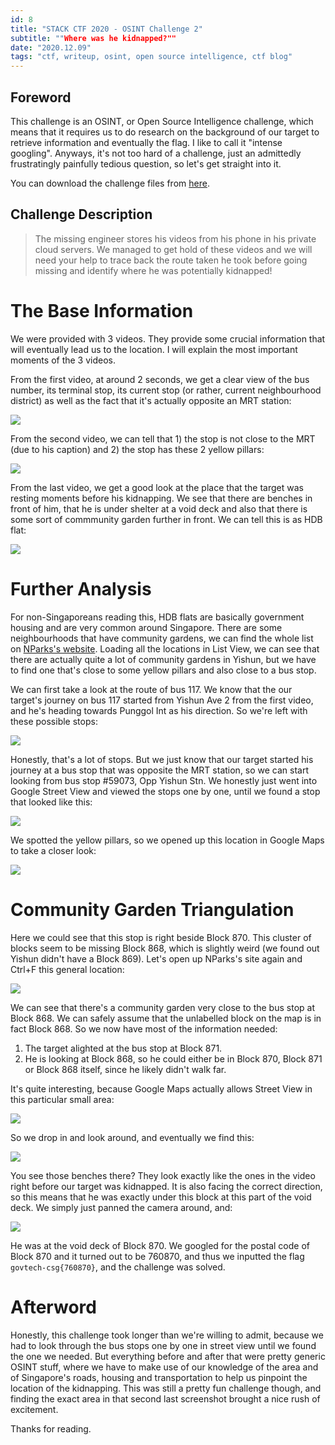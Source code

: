 ```yaml
---
id: 8
title: "STACK CTF 2020 - OSINT Challenge 2"
subtitle: ""Where was he kidnapped?""
date: "2020.12.09"
tags: "ctf, writeup, osint, open source intelligence, ctf blog"
---
```


## Foreword
This challenge is an OSINT, or Open Source Intelligence challenge, which means that it requires us to do research on the background of our target to retrieve information and eventually the flag. I like to call it "intense googling". Anyways, it's not too hard of a challenge, just an admittedly frustratingly painfully tedious question, so let's get straight into it.

You can download the challenge files from [here](https://drive.google.com/drive/folders/1FQvRousd8BP2TeegE7n9a1hDjUvMofa8?usp=sharing).

## Challenge Description
> The missing engineer stores his videos from his phone in his private cloud servers. We managed to get hold of these videos and we will need your help to trace back the route taken he took before going missing and identify where he was potentially kidnapped!

# The Base Information
We were provided with 3 videos. They provide some crucial information that will eventually lead us to the location. I will explain the most important moments of the 3 videos.

From the first video, at around 2 seconds, we get a clear view of the bus number, its terminal stop, its current stop (or rather, current neighbourhood district) as well as the fact that it's actually opposite an MRT station:

![](../images/0008/1.png)

From the second video, we can tell that 1) the stop is not close to the MRT (due to his caption) and 2) the stop has these 2 yellow pillars:

![](../images/0008/2.png)

From the last video, we get a good look at the place that the target was resting moments before his kidnapping. We see that there are benches in front of him, that he is under shelter at a void deck and also that there is some sort of commmunity garden further in front. We can tell this is as HDB flat:

![](../images/0008/3.png)


# Further Analysis
For non-Singaporeans reading this, HDB flats are basically government housing and are very common around Singapore. There are some neighbourhoods that have community gardens, we can find the whole list on [NParks's website](https://www.nparks.gov.sg/gardening/community-gardens/visit-a-community-garden). Loading all the locations in List View, we can see that there are actually quite a lot of community gardens in Yishun, but we have to find one that's close to some yellow pillars and also close to a bus stop.

We can first take a look at the route of bus 117. We know that the our target's journey on bus 117 started from Yishun Ave 2 from the first video, and he's heading towards Punggol Int as his direction. So we're left with these possible stops:

![](../images/0008/4.png)

Honestly, that's a lot of stops. But we just know that our target started his journey at a bus stop that was opposite the MRT station, so we can start looking from bus stop #59073, Opp Yishun Stn. We honestly just went into Google Street View and viewed the stops one by one, until we found a stop that looked like this:

![](../images/0008/5.png)

We spotted the yellow pillars, so we opened up this location in Google Maps to take a closer look:

![](../images/0008/6.png)

# Community Garden Triangulation
Here we could see that this stop is right beside Block 870. This cluster of blocks seem to be missing Block 868, which is slightly weird (we found out Yishun didn't have a Block 869). Let's open up NParks's site again and Ctrl+F this general location:

![](../images/0008/7.png)

We can see that there's a community garden very close to the bus stop at Block 868. We can safely assume that the unlabelled block on the map is in fact Block 868. So we now have most of the information needed:

1) The target alighted at the bus stop at Block 871.
2) He is looking at Block 868, so he could either be in Block 870, Block 871 or Block 868 itself, since he likely didn't walk far.

It's quite interesting, because Google Maps actually allows Street View in this particular small area:

![](../images/0008/8.png)

So we drop in and look around, and eventually we find this:

![](../images/0008/9.png)

You see those benches there? They look exactly like the ones in the video right before our target was kidnapped. It is also facing the correct direction, so this means that he was exactly under this block at this part of the void deck. We simply just panned the camera around, and:

![](../images/0008/10.png)

He was at the void deck of Block 870. We googled for the postal code of Block 870 and it turned out to be 760870, and thus we inputted the flag `govtech-csg{760870}`, and the challenge was solved.

# Afterword
Honestly, this challenge took longer than we're willing to admit, because we had to look through the bus stops one by one in street view until we found the one we needed. But everything before and after that were pretty generic OSINT stuff, where we have to make use of our knowledge of the area and of Singapore's roads, housing and transportation to help us pinpoint the location of the kidnapping. This was still a pretty fun challenge though, and finding the exact area in that second last screenshot brought a nice rush of excitement.

Thanks for reading.